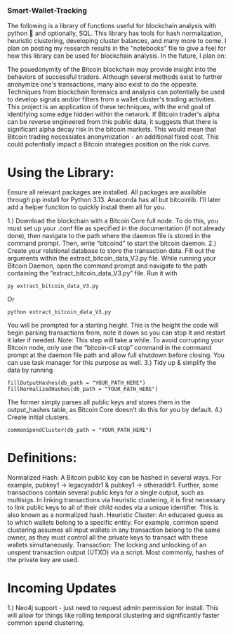 ### Smart-Wallet-Tracking
The following is a library of functions useful for blockchain analysis with python 🐍 and optionally, SQL. This library has tools for hash normalization, heuristic clustering, developing cluster balances, and many more to come. I plan on posting my research results in the "notebooks" file to give a feel for how this library can be used for blockchain analysis. In the future, I plan on:

The psuedonymity of the Bitcoin blockchain may provide insight into the behaviors of successful traders. Although several methods exist to further anonymize one's transactions, many also exist to do the opposite. Techniques from blockchain forensics and analysis can potentially be used to develop signals and/or filters from a wallet cluster's trading activities. This project is an application of these techniques, with the end goal of identifying some edge hidden within the network. If Bitcoin trader's alpha can be reverse engineered from this public data, it suggests that there is significant alpha decay risk in the bitcoin markets. This would mean that Bitcoin trading necessiates anonymization - an additional fixed cost. This could potentially impact a Bitcoin strategies position on the risk curve.

# Using the Library:
Ensure all relevant packages are installed. All packages are available through pip install for Python 3.13. Anaconda has all but bitcoinlib. I'll later add a helper function to quickly install them all for you.

1.) Download the blockchain with a Bitcoin Core full node. To do this, you must set up your .conf file as specified in the documentation (if not already done), then navigate to the path where the daemon file is stored in the command prompt. Then, write “bitcoind” to start the bitcoin daemon.
2.) Create your relational database to store the transaction data. Fill out the arguments within the extract_bitcoin_data_V3.py file. While running your Bitcoin Daemon, open the command prompt and navigate to the path containing the “extract_bitcoin_data_V3.py” file. Run it with 
```
py extract_bitcoin_data_V3.py
```
Or
```
python extract_bitcoin_data_V3.py
```
You will be prompted for a starting height. This is the height the code will begin parsing transactions from, note it down so you can stop it and restart it later if needed.
Note: This step will take a while. To avoid corrupting your Bitcoin node, only use the “bitcoin-cli stop” command in the command prompt at the daemon file path and allow full shutdown before closing. You can use task manager for this purpose as well.
3.) Tidy up & simplify the data by running 
```
fillOutputHashes(db_path = "YOUR_PATH_HERE")
fillNormalizedHashes(db_path = "YOUR_PATH_HERE")
```
The former simply parses all public keys and stores them in the output_hashes table, as Bitcoin Core doesn't do this for you by default.
4.) Create initial clusters.
```
commonSpendCluster(db_path = "YOUR_PATH_HERE")
```
# Definitions:
Normalized Hash:
A Bitcoin public key can be hashed in several ways. For example, pubkey1 -> legacyaddr1 & pubkey1 -> otheraddr1. Further, some transactions contain several public keys for a single output, such as multisigs. In linking transactions via heuristic clustering, it is first necessary to link public keys to all of their child nodes via a unique identifier. This is also known as a normalized hash.
Heuristic Cluster:
An educated guess as to which wallets belong to a specific entity. For example, common spend clustering assumes all input wallets in any transaction belong to the same owner, as they must control all the private keys to transact with these wallets simultaneously. 
Transaction:
The locking and unlocking of an unspent transaction output (UTXO) via a script. Most commonly, hashes of the private key are used. 
# Incoming Updates
1.) Neo4j support - just need to request admin permission for install. This will allow for things like rolling temporal clustering and significantly faster common spend clustering.
